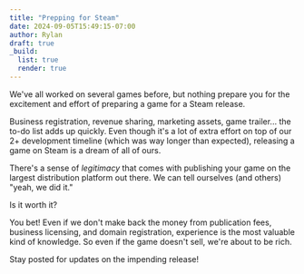 ```yaml
---
title: "Prepping for Steam"
date: 2024-09-05T15:49:15-07:00
author: Rylan
draft: true
_build:
  list: true
  render: true
---
```


We've all worked on several games before, but nothing prepare you for the excitement and effort of preparing a game for a Steam release.

<!--more-->

Business registration, revenue sharing, marketing assets, game trailer... the to-do list adds up quickly. Even though it's a lot of extra effort on top of our 2+ development timeline (which was way longer than expected), releasing a game on Steam is a dream of all of ours.

There's a sense of _legitimacy_ that comes with publishing your game on the largest distribution platform out there. We can tell ourselves (and others) "yeah, we did it."

Is it worth it?

You bet! Even if we don't make back the money from publication fees, business licensing, and domain registration, experience is the most valuable kind of knowledge. So even if the game doesn't sell, we're about to be rich.

Stay posted for updates on the impending release!